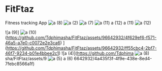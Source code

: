 # FitFtaz
Fitness tracking App 
![a (8)](https://github.com/Tdphimasha/FitFtaz/assets/96642932/01d63a7a-a444-4e0a-bb7b-b8870f848458)
![a (2)](https://github.com/Tdphimasha/FitFtaz/assets/96642932/7af05744-9637-4aef-a0c7-d6e84a4faf23)
![a (7)](https://github.com/Tdphimasha/FitFtaz/assets/96642932/f77d4036-702f-4e0f-8f7a-e2455226b719)
![a (11)
![a (12)](https://github.com/Tdphimasha/FitFtaz/assets/96642932/0f95dcc4-baa0-47c3-a7f3-89edea6e7de2)
![a (11)](https://github.com/Tdphimasha/FitFtaz/assets/96642932/dfafd5b2-8d45-40a2-9327-47f894aea616)
](https://github.com/Tdphimasha/FitFtaz/assets/96642932/be5b4717-207f-4da2-928f-3ba39f99d516)
![a (12)](https://github.com/Tdphimasha/FitFtaz/assets/96642932/0f95dcc4-baa0-47c3-a7f3-89edea6e7de2)

![a (9)]
![a (10)](https://github.com/Tdphimasha/FitFtaz/assets/96642932/c945d2b2-4f43-4909-90b8-85a0837042e8)
(https://github.com/Tdphimasha/FitFtaz/assets/96642932/4f629ef6-f571-46a5-a7e0-c0072e2e3ca6)
](https://github.com/Tdphimasha/FitFtaz/assets/96642932/ff55cbc4-2bf7-46f7-9234-b01e4bbee2c1)
![a (4)](https://github.com/Tdphima
![a (8)](https://github.com/Tdphimasha/FitFtaz/assets/96642932/f74b2e9f-7234-483e-95d9-31796e768eea)
sha/FitFtaz/assets/9
![a (5)
![a (6)](https://github.com/Tdphimasha/FitFtaz/assets/96642932/26b5f1ad-2afc-480b-845d-7ad2e089681c)
](https://github.com/Tdphimasha/FitFtaz/assets/96642932/898a9fa6-068a-4b7b-94ac-e85cf72428fe)
6642932/4a435f3f-4f9e-438e-8ed4-7febc8566a1f)
